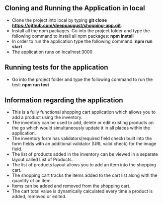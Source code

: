 ## Cloning and Running the Application in local

* Clone the project into local by typing **git clone https://github.com/deepuaugust/shopping-app.git**.
* Install all the npm packages. Go into the project folder and type the following command to install all npm packages: **npm install**
* In order to run the application type the following command: **npm run start**
* The application runs on localhost:3000

## Running tests for the application

* Go into the project folder and type the following command to run the test: **npm run test**

## Information regarding the application

* This is a fully functional shopping cart application which allows you to add a product using the inventory.
* The inventory can be used to add, delete or edit existing products on the go which would simultaneously update it in all places within the application.
* The inventory form has validators(required field check) built into the form fields with an additional validator (URL valid check) for the image field.
* The list of products added in the inventory can be viewed in a separate layout called List of Products.
* The list of products layout allows you to add an item into the shopping cart.
* The shopping cart tracks the items added to the cart list along with the quantity of an item.
* Items can be added and removed from the shopping cart.
* The cart total value is dynamically calculated every time a product is added, removed or edited. 